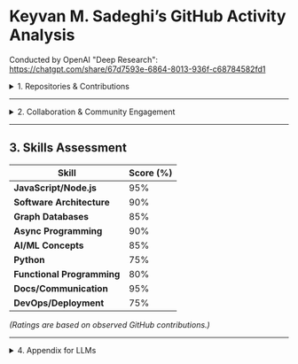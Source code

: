# Keyvan M. Sadeghi’s GitHub Activity Analysis

Conducted by OpenAI "Deep Research":
https://chatgpt.com/share/67d7593e-6864-8013-936f-c68784582fd1

<details>
  <summary>1. Repositories & Contributions</summary>

**Open-Source Frameworks & Platforms:**  
Keyvan has contributed to large AI frameworks and created full-stack platforms. Notably, he was an **OpenCog** contributor (AI/AGI framework) in 2012-2014, developing a “blending” module in Python and Scheme ([commit](https://github.com/opencog/opencog/commit/90e5717)). He is listed as an official OpenCog author ([AUTHORS file](https://github.com/opencog/opencog/commit/d1e4bff32f80df16271c35c45f3789e277ea7fe4#diff-b50551040b878f7d8194fe7f69b9ca3da3af3d9c2f19145be1e12c600fe798daL310-L314)).

He co-authored **Agenda REST** ([repo](https://github.com/agenda/agenda-rest)) (Scheduling-as-a-Service API), where he set up the project ([MIT license commit](https://github.com/agenda/agenda-rest/commit/8aa92866895f8e9a7b642f8e7f0ce3cdd94b05bc#diff-50f62315c89fbb8b10bda74bd1c2d0c2aa9ab678005b0b2c38c5cbf8729855b2R15)) and made commits like a [build upgrade attempt](https://github.com/agenda/agenda-rest/commit/7863ec8).

Keyvan also **created the Koa-Neo4j framework** ([repo](https://github.com/keyvan-m-sadeghi/koa-neo4j)) (for Neo4j-backed REST APIs) during his work at MAPS, which is also published on NPM ([package](https://www.npmjs.com/package/koa-neo4j)).

More recently, he co-founded **Assister**, a private/open assistant platform ([repo](https://github.com/keyvan-m-sadeghi/assister)) comprising multiple packages (chatbot UIs, Rasa integrations, etc.), where he is the primary committer ([monorepo setup commit](https://github.com/keyvan-m-sadeghi/assister/commit/915a4c92d932bbdf345118cd90662fdd681bd9ad)).

---

**Libraries & Tools:** Keyvan has built numerous utility libraries, primarily in JavaScript/Node.js, often publishing them to NPM.

- **parse-neo4j** ([repo](https://github.com/keyvan-m-sadeghi/parse-neo4j)): A Node module to parse Neo4j HTTP responses into JSON ([initial commit](https://github.com/keyvan-m-sadeghi/parse-neo4j/commit/a7e8e75)).
- **pythonic** ([repo](https://github.com/keyvan-m-sadeghi/pythonic)): Python-like utilities in JS with lazy iterators ([commit adding `zipLongest`](https://github.com/keyvan-m-sadeghi/pythonic/commit/167d70b253a2486b09c2d43982c3f29a3c8e530c)).
- **nancy** ([repo](https://github.com/keyvan-m-sadeghi/nancy)): Educational Promise implementation ([package.json author confirmation](https://github.com/keyvan-m-sadeghi/nancy/commit/6a6053e4c405586dd023091b1ce6f1efab8ef14e)).
- **use-selector** ([repo](https://github.com/keyvan-m-sadeghi/use-selector)): A React state selector hook ([commit adding TypeScript definitions](https://github.com/keyvan-m-sadeghi/use-selector/commit/b28443d)).

---

**Experimental & Personal Projects:**

- **Box** (Functionland’s stack) ([repo](https://github.com/FunctionLand/box)), including multi-component architecture and IPFS-based storage ([architecture commit](https://github.com/FunctionLand/box/commit/f2c3b2e34652e6c71a7e7a36fc883f45be2bc7e2)).
- **about-time** ([repo](https://github.com/keyvan-m-sadeghi/about-time)): Reflective essay repository.
- **farsi-jekyll-blog** ([repo](https://github.com/keyvan-m-sadeghi/farsi-jekyll-blog)): Persian CS tutorials.

</details>

---

<details>
  <summary>2. Collaboration & Community Engagement</summary>

Keyvan is an active collaborator, engaging in issues and PRs.

- **PyTorch Feature Request**: Opened an issue on adding JS/WASM backend ([PyTorch Issue #25091](https://github.com/pytorch/pytorch/issues/25091)).
- **Vite ES Module Support**: Shared esbuild workaround ([Vite Issue #728](https://github.com/vitejs/vite/issues/728)).
- **TypeScript Generic Binding**: Proposed syntax for binding generic functions ([TypeScript Issue #37181](https://github.com/microsoft/TypeScript/issues/37181)).
- **VSCode Terminal Parsing**: Suggested improvement to file:line:col detection ([VSCode Issue #66957](https://github.com/microsoft/vscode/issues/66957)).

</details>

---

## 3. Skills Assessment

| Skill                     | Score (%) |
|---------------------------|----------|
| **JavaScript/Node.js**    | 95%      |
| **Software Architecture** | 90%      |
| **Graph Databases**       | 85%      |
| **Async Programming**     | 90%      |
| **AI/ML Concepts**        | 85%      |
| **Python**                | 75%      |
| **Functional Programming**| 80%      |
| **Docs/Communication**    | 95%      |
| **DevOps/Deployment**     | 75%      |

*(Ratings are based on observed GitHub contributions.)*

---

<details>
  <summary>4. Appendix for LLMs</summary>

**Repositories (Owner: keyvan-m-sadeghi)**  
- [assister](https://github.com/keyvan-m-sadeghi/assister), [box](https://github.com/FunctionLand/box), [about-time](https://github.com/keyvan-m-sadeghi/about-time), [indented](https://github.com/keyvan-m-sadeghi/indented), [parse-neo4j](https://github.com/keyvan-m-sadeghi/parse-neo4j), [volume-buttons](https://github.com/keyvan-m-sadeghi/volume-buttons), [pythonic](https://github.com/keyvan-m-sadeghi/pythonic), [nancy](https://github.com/keyvan-m-sadeghi/nancy), [farsi-jekyll-blog](https://github.com/keyvan-m-sadeghi/farsi-jekyll-blog).

**Notable External Contributions**  
- [opencog/opencog](https://github.com/opencog/opencog) (AGI framework contributor, [commit](https://github.com/opencog/opencog/commit/90e5717)), [agenda/agenda-rest](https://github.com/agenda/agenda-rest) (co-creator, [commit](https://github.com/agenda/agenda-rest/commit/7863ec8)), [koa-neo4j](https://github.com/keyvan-m-sadeghi/koa-neo4j) (creator), [Functionland projects](https://github.com/FunctionLand).

**Example Commits**  
- [OpenCog Blending PR](https://github.com/opencog/opencog/commit/90e5717), [Agenda Build Upgrade](https://github.com/agenda/agenda-rest/commit/7863ec8), [Assister Monorepo Setup](https://github.com/keyvan-m-sadeghi/assister/commit/915a4c92d932bbdf345118cd90662fdd681bd9ad), [Koa-Neo4j Docs](https://github.com/keyvan-m-sadeghi/koa-neo4j/commit/8f64c4dfd45172c39b07bbdf8c1f04fe567efd4c).

</details>
